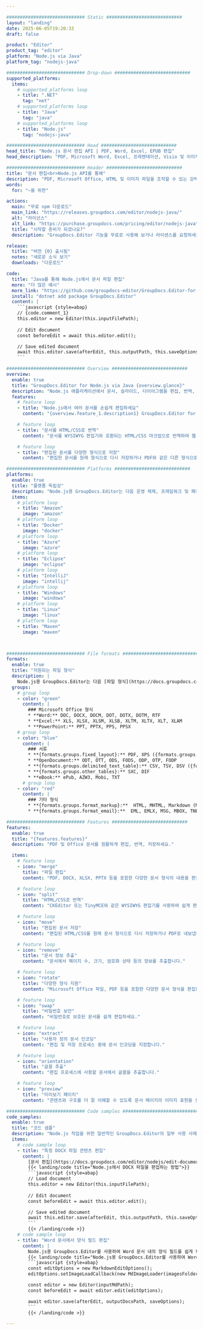 ```yaml
---

############################# Static ############################
layout: "landing"
date: 2025-06-05T19:20:33
draft: false

product: "Editor"
product_tag: "editor"
platform: "Node.js via Java"
platform_tag: "nodejs-java"

############################# Drop-down ############################
supported_platforms:
  items:
    # supported_platforms loop
    - title: ".NET"
      tag: "net"
    # supported_platforms loop
    - title: "Java"
      tag: "java"
    # supported_platforms loop
    - title: "Node.js"
      tag: "nodejs-java"

############################# Head ############################
head_title: "Node.js 문서 편집 API | PDF, Word, Excel, EPUB 편집"
head_description: "PDF, Microsoft Word, Excel, 프레젠테이션, Visio 및 이미지 형식의 문서 페이지를 편집, 번역 및 저장하는 Node.js 문서 편집 API입니다."

############################# Header ############################
title: "문서 편집<br>Node.js API를 통해"
description: "PDF, Microsoft Office, HTML 및 이미지 파일을 조작할 수 있는 강력한 편집기 API입니다."
words:
  for: "~을 위한"

actions:
  main: "무료 npm 다운로드"
  main_link: "https://releases.groupdocs.com/editor/nodejs-java/"
  alt: "라이선스"
  alt_link: "https://purchase.groupdocs.com/pricing/editor/nodejs-java"
  title: "시작할 준비가 되셨나요?"
  description: "GroupDocs.Editor 기능을 무료로 사용해 보거나 라이센스를 요청하세요."

release:
  title: "버전 {0} 출시됨"
  notes: "새로운 소식 보기"
  downloads: "다운로드"

code:
  title: "Java를 통해 Node.js에서 문서 파일 편집"
  more: "더 많은 예시"
  more_link: "https://github.com/groupdocs-editor/GroupDocs.Editor-for-Node.js-via-Java"
  install: "dotnet add package GroupDocs.Editor"
  content: |
    ```javascript {style=abap}   
    // {code.comment_1}
    this.editor = new Editor(this.inputFilePath);
        
    // Edit document
    const beforeEdit = await this.editor.edit();

    // Save edited document
    await this.editor.save(afterEdit, this.outputPath, this.saveOptions);
    ```

############################# Overview ############################
overview:
  enable: true
  title: "GroupDocs.Editor for Node.js via Java {overview.glance}"
  description: "Node.js 애플리케이션에서 문서, 슬라이드, 다이어그램을 편집, 번역, 저장하는 API입니다."
  features:
    # feature loop
    - title: "Node.js에서 여러 문서를 손쉽게 편집하세요"
      content: "{overview.feature_1.description1} GroupDocs.Editor for Node.js via Java {overview.feature_1.description2}"

    # feature loop
    - title: "문서를 HTML/CSS로 번역"
      content: "문서를 WYSIWYG 편집기와 호환되는 HTML/CSS 마크업으로 번역하여 웹 환경에서 쉽고 효율적으로 문서를 편집할 수 있습니다."

    # feature loop
    - title: "편집된 문서를 다양한 형식으로 저장"
      content: "편집한 문서를 원래 형식으로 다시 저장하거나 PDF와 같은 다른 형식으로 내보내 유연성과 호환성을 보장합니다."

############################# Platforms ############################
platforms:
  enable: true
  title: "플랫폼 독립성"
  description: "Node.js용 GroupDocs.Editor는 다음 운영 체제, 프레임워크 및 패키지 관리자를 지원합니다."
  items:
    # platform loop
    - title: "Amazon"
      image: "amazon"
    # platform loop
    - title: "Docker"
      image: "docker"
    # platform loop
    - title: "Azure"
      image: "azure"
    # platform loop
    - title: "Eclipse"
      image: "eclipse"
    # platform loop
    - title: "IntelliJ"
      image: "intellij"
    # platform loop
    - title: "Windows"
      image: "windows"
    # platform loop
    - title: "Linux"
      image: "linux"
    # platform loop
    - title: "Maven"
      image: "maven"



############################# File formats ############################
formats:
  enable: true
  title: "지원되는 파일 형식"
  description: |
    Node.js용 GroupDocs.Editor는 다음 [파일 형식](https://docs.groupdocs.com/editor/nodejs/supported-document-formats/)을 사용한 작업을 지원합니다. ([{formats.full_list}](https://docs.groupdocs.com/editor/net/supported-document-formats/)).
  groups:
    # group loop
    - color: "green"
      content: |
        ### Microsoft Office 형식
        * **Word:** DOC, DOCX, DOCM, DOT, DOTX, DOTM, RTF
        * **Excel:** XLS, XLSX, XLSM, XLSB, XLTM, XLTX, XLT, XLAM
        * **PowerPoint:** PPT, PPTX, PPS, PPSX
    # group loop
    - color: "blue"
      content: |
        ### 서류
        * **{formats.groups.fixed_layout}:** PDF, XPS ({formats.groups.export_only})
        * **OpenDocument:** ODT, OTT, ODS, FODS, ODP, OTP, FODP
        * **{formats.groups.delimited_text_table}:** CSV, TSV, DSV ({formats.groups.arbitrary_separator})
        * **{formats.groups.other_tables}:** SXC, DIF
        * **eBook:** ePub, AZW3, Mobi, TXT
      # group loop
    - color: "red"
      content: |
        ### 기타 형식
        * **{formats.groups.format_markup}:**  HTML, MHTML, Markdown (MD), XML, CHM, JSON
        * **{formats.groups.format_email}:**  EML, EMLX, MSG, MBOX, TNEF, MHT, PST, OFT, OST, VCF, ICS

############################# Features ############################
features:
  enable: true
  title: "{features.features}"
  description: "PDF 및 Office 문서를 원활하게 편집, 번역, 저장하세요."

  items:
    # feature loop
    - icon: "merge"
      title: "파일 편집"
      content: "PDF, DOCX, XLSX, PPTX 등을 포함한 다양한 문서 형식의 내용을 편집합니다."

    # feature loop
    - icon: "split"
      title: "HTML/CSS로 번역"
      content: "CKEditor 또는 TinyMCE와 같은 WYSIWYG 편집기를 사용하여 쉽게 편집할 수 있도록 문서를 HTML/CSS로 변환하세요."

    # feature loop
    - icon: "move"
      title: "편집된 문서 저장"
      content: "편집된 HTML/CSS를 원래 문서 형식으로 다시 저장하거나 PDF로 내보냅니다."

    # feature loop
    - icon: "remove"
      title: "문서 정보 추출"
      content: "문서에서 페이지 수, 크기, 암호화 상태 등의 정보를 추출합니다."

    # feature loop
    - icon: "rotate"
      title: "다양한 형식 지원"
      content: "Microsoft Office 파일, PDF 등을 포함한 다양한 문서 형식을 편집합니다."

    # feature loop
    - icon: "swap"
      title: "비밀번호 보안"
      content: "비밀번호로 보호된 문서를 쉽게 편집하세요."

    # feature loop
    - icon: "extract"
      title: "사용자 정의 문서 인코딩"
      content: "편집 및 저장 프로세스 중에 문서 인코딩을 지정합니다."

    # feature loop
    - icon: "orientation"
      title: "글꼴 추출"
      content: "편집 프로세스에 사용할 문서에서 글꼴을 추출합니다."

    # feature loop
    - icon: "preview"
      title: "미리보기 페이지"
      content: "콘텐츠와 구조를 더 잘 이해할 수 있도록 문서 페이지의 이미지 표현을 생성합니다."

############################# Code samples ############################
code_samples:
  enable: true
  title: "코드 샘플"
  description: "Node.js 작업을 위한 일반적인 GroupDocs.Editor의 일부 사용 사례입니다."
  items:
    # code sample loop
    - title: "특정 DOCX 파일 콘텐츠 편집"
      content: |
        [문서 편집](https://docs.groupdocs.com/editor/nodejs/edit-document/) 기능을 사용하면 DOCX 파일을 로드, 편집, 저장할 수 있습니다. 다음은 Node.js를 사용하여 문서 편집을 수행하는 방법에 대한 예입니다.
        {{< landing/code title="Node.js에서 DOCX 파일을 편집하는 방법">}}
        ```javascript {style=abap}   
        // Load document
        this.editor = new Editor(this.inputFilePath);
        
        // Edit document
        const beforeEdit = await this.editor.edit();

        // Save edited document
        await this.editor.save(afterEdit, this.outputPath, this.saveOptions);
        ```
        {{< /landing/code >}}
    # code sample loop
    - title: "Word 문서에서 양식 필드 편집"
      content: |
        Node.js용 GroupDocs.Editor를 사용하여 Word 문서 내의 양식 필드를 쉽게 편집할 수 있습니다. Node.js를 사용하여 Word 문서의 양식 필드를 편집하는 방법은 다음과 같습니다.
        {{< landing/code title="Node.js용 GroupDocs.Editor를 사용하여 Word 문서의 양식 필드를 편집하는 방법">}}
        ```javascript {style=abap}   
        const editOptions = new MarkdownEditOptions();
        editOptions.setImageLoadCallback(new MdImageLoader(imagesFolder));

        const editor = new Editor(inputMdPath);
        const beforeEdit = await editor.edit(editOptions);

        await editor.save(afterEdit, outputDocxPath, saveOptions);
        ```
        {{< /landing/code >}}

---
```

